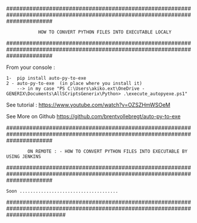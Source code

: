 ##############################################################################################################################
		
		        HOW TO CONVERT PYTHON FILES INTO EXECUTABLE LOCALY
		        
##############################################################################################################################

From your console :

    1-  pip install auto-py-to-exe
    2 - auto-py-to-exe  (in place where you install it)
		--> in my case "PS C:\Users\akiko.ext\OneDrive - GENERIX\Documents\AllSCriptsGenerix\Python> .\execute_autopyexe.ps1"
		
See tutorial :
https://www.youtube.com/watch?v=OZSZHmWSOeM

See More on Github 
https://github.com/brentvollebregt/auto-py-to-exe


##############################################################################################################################
		
	    	ON REMOTE : - HOW TO CONVERT PYTHON FILES INTO EXECUTABLE BY USING JENKINS 
		
##############################################################################################################################

	Soon .....................................
	
##################################################################################################################################

